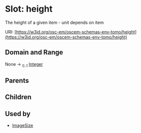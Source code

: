 
# Slot: height

The height of a given item - unit depends on item

URI: [https://w3id.org/osc-em/oscem-schemas-env-tomo/height](https://w3id.org/osc-em/oscem-schemas-env-tomo/height)


## Domain and Range

None &#8594;  <sub>0..1</sub> [Integer](types/Integer.md)

## Parents


## Children


## Used by

 * [ImageSize](ImageSize.md)
